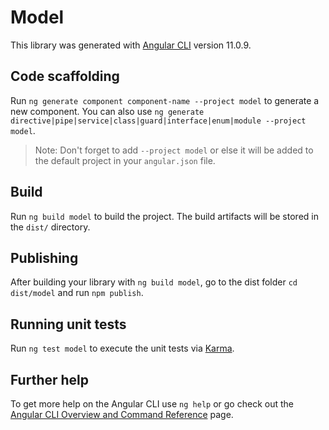 # Model

This library was generated with [Angular CLI](https://github.com/angular/angular-cli) version 11.0.9.

## Code scaffolding

Run `ng generate component component-name --project model` to generate a new component. You can also use `ng generate directive|pipe|service|class|guard|interface|enum|module --project model`.
> Note: Don't forget to add `--project model` or else it will be added to the default project in your `angular.json` file. 

## Build

Run `ng build model` to build the project. The build artifacts will be stored in the `dist/` directory.

## Publishing

After building your library with `ng build model`, go to the dist folder `cd dist/model` and run `npm publish`.

## Running unit tests

Run `ng test model` to execute the unit tests via [Karma](https://karma-runner.github.io).

## Further help

To get more help on the Angular CLI use `ng help` or go check out the [Angular CLI Overview and Command Reference](https://angular.io/cli) page.
